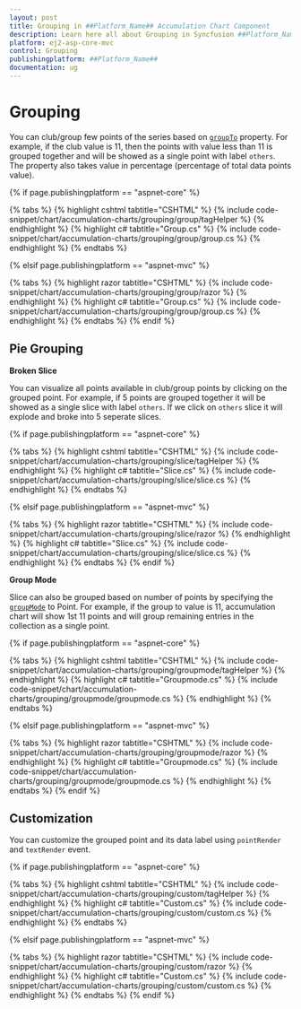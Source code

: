 ```yaml
---
layout: post
title: Grouping in ##Platform_Name## Accumulation Chart Component
description: Learn here all about Grouping in Syncfusion ##Platform_Name## Accumulation Chart component of Syncfusion Essential JS 2 and more.
platform: ej2-asp-core-mvc
control: Grouping
publishingplatform: ##Platform_Name##
documentation: ug
---
```


<!-- markdownlint-disable MD036 -->

# Grouping

You can club/group few points of the series based on [`groupTo`](https://help.syncfusion.com/cr/aspnetcore-js2/Syncfusion.EJ2.Charts.AccumulationSeries.html#Syncfusion_EJ2_Charts_AccumulationSeries_GroupTo) property. For example, if the club value is 11, then the points with value less than 11 is grouped together and will be showed as a single point with label `others`. The property also takes value in percentage (percentage of total data points value).

{% if page.publishingplatform == "aspnet-core" %}

{% tabs %}
{% highlight cshtml tabtitle="CSHTML" %}
{% include code-snippet/chart/accumulation-charts/grouping/group/tagHelper %}
{% endhighlight %}
{% highlight c# tabtitle="Group.cs" %}
{% include code-snippet/chart/accumulation-charts/grouping/group/group.cs %}
{% endhighlight %}
{% endtabs %}

{% elsif page.publishingplatform == "aspnet-mvc" %}

{% tabs %}
{% highlight razor tabtitle="CSHTML" %}
{% include code-snippet/chart/accumulation-charts/grouping/group/razor %}
{% endhighlight %}
{% highlight c# tabtitle="Group.cs" %}
{% include code-snippet/chart/accumulation-charts/grouping/group/group.cs %}
{% endhighlight %}
{% endtabs %}
{% endif %}



## Pie Grouping

**Broken Slice**

You can visualize all points available in club/group points by clicking on the grouped point. For example, if 5 points are grouped together it will be showed as a single slice with label `others`. If we click on `others` slice it will explode and broke into 5 seperate slices.

{% if page.publishingplatform == "aspnet-core" %}

{% tabs %}
{% highlight cshtml tabtitle="CSHTML" %}
{% include code-snippet/chart/accumulation-charts/grouping/slice/tagHelper %}
{% endhighlight %}
{% highlight c# tabtitle="Slice.cs" %}
{% include code-snippet/chart/accumulation-charts/grouping/slice/slice.cs %}
{% endhighlight %}
{% endtabs %}

{% elsif page.publishingplatform == "aspnet-mvc" %}

{% tabs %}
{% highlight razor tabtitle="CSHTML" %}
{% include code-snippet/chart/accumulation-charts/grouping/slice/razor %}
{% endhighlight %}
{% highlight c# tabtitle="Slice.cs" %}
{% include code-snippet/chart/accumulation-charts/grouping/slice/slice.cs %}
{% endhighlight %}
{% endtabs %}
{% endif %}



**Group Mode**

Slice can also be grouped based on number of points by specifying the [`groupMode`](https://help.syncfusion.com/cr/aspnetcore-js2/Syncfusion.EJ2.Charts.AccumulationSeries.html#Syncfusion_EJ2_Charts_AccumulationSeries_GroupMode) to Point. For example, if the group to value is 11, accumulation chart will show 1st 11 points and will group remaining entries in the collection as a single point.

{% if page.publishingplatform == "aspnet-core" %}

{% tabs %}
{% highlight cshtml tabtitle="CSHTML" %}
{% include code-snippet/chart/accumulation-charts/grouping/groupmode/tagHelper %}
{% endhighlight %}
{% highlight c# tabtitle="Groupmode.cs" %}
{% include code-snippet/chart/accumulation-charts/grouping/groupmode/groupmode.cs %}
{% endhighlight %}
{% endtabs %}

{% elsif page.publishingplatform == "aspnet-mvc" %}

{% tabs %}
{% highlight razor tabtitle="CSHTML" %}
{% include code-snippet/chart/accumulation-charts/grouping/groupmode/razor %}
{% endhighlight %}
{% highlight c# tabtitle="Groupmode.cs" %}
{% include code-snippet/chart/accumulation-charts/grouping/groupmode/groupmode.cs %}
{% endhighlight %}
{% endtabs %}
{% endif %}



## Customization

You can customize the grouped point and its data label using `pointRender` and `textRender` event.

{% if page.publishingplatform == "aspnet-core" %}

{% tabs %}
{% highlight cshtml tabtitle="CSHTML" %}
{% include code-snippet/chart/accumulation-charts/grouping/custom/tagHelper %}
{% endhighlight %}
{% highlight c# tabtitle="Custom.cs" %}
{% include code-snippet/chart/accumulation-charts/grouping/custom/custom.cs %}
{% endhighlight %}
{% endtabs %}

{% elsif page.publishingplatform == "aspnet-mvc" %}

{% tabs %}
{% highlight razor tabtitle="CSHTML" %}
{% include code-snippet/chart/accumulation-charts/grouping/custom/razor %}
{% endhighlight %}
{% highlight c# tabtitle="Custom.cs" %}
{% include code-snippet/chart/accumulation-charts/grouping/custom/custom.cs %}
{% endhighlight %}
{% endtabs %}
{% endif %}


